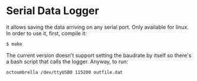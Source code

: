 # Serial Data Logger

it allows saving the data arriving on any serial port. Only available for linux. In order to use it, first, compile it:

```bash
$ make
```

The current version doesn't support setting the baudrate by itself so there's a bash script that calls the logger. Anyway, to run:

```bash
octoumbrella /dev/ttyUSB0 115200 outfile.dat
```
